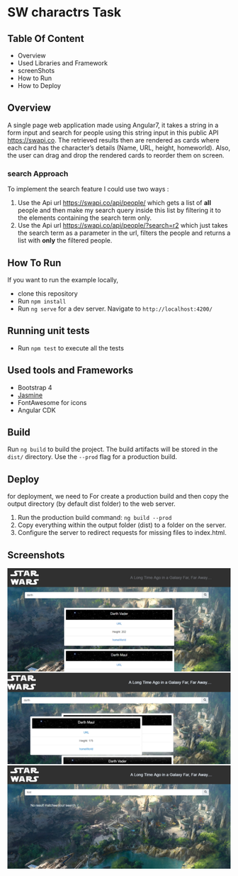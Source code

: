 # SW charactrs Task

## Table Of Content

* Overview
* Used Libraries and Framework
* screenShots
* How to Run
* How to Deploy


## Overview

A single page web application made using Angular7, it takes a string in a form input
and search for people using this string input in this public API https://swapi.co. 
The retrieved results then are rendered as cards where each card has the character’s details (Name,
URL, height, homeworld).
Also, the user can drag and drop the rendered cards to reorder them on screen.

### search Approach

To implement the search feature I could use two ways :
1. Use the Api url https://swapi.co/api/people/ which gets a list of **all** people and then make my search query inside this list by filtering it to the elements containing the search term only.
2. Use the Api url https://swapi.co/api/people/?search=r2 which just takes the search term as a parameter in the url, filters the people
and returns a list with **only** the filtered people.

## How To Run

If you want to run the example locally,

* clone this repository
* Run `npm install`
* Run `ng serve` for a dev server. Navigate to `http://localhost:4200/`

## Running unit tests

* Run `npm test` to execute all the tests

## Used tools and Frameworks

* Bootstrap 4
* [Jasmine](https://jasmine.github.io/) 
* FontAwesome for icons
* Angular CDK

## Build

Run `ng build` to build the project. The build artifacts will be stored in the `dist/` directory. 
Use the `--prod` flag for a production build.

## Deploy

for deployment, we need to For create a production build and then copy the output directory (by default dist folder) to the web server.

1. Run the production build command: `ng build --prod`
2. Copy everything within the output folder (dist) to a folder on the server.
3. Configure the server to redirect requests for missing files to index.html.

## Screenshots
![ScreenShot1](assets/images/ss1.jpg)
![ScreenShot1](assets/images/ss2.jpg)
![ScreenShot1](assets/images/ss3.jpg)

